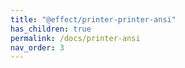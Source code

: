 ```yaml
---
title: "@effect/printer-printer-ansi"
has_children: true
permalink: /docs/printer-ansi
nav_order: 3
---
```

